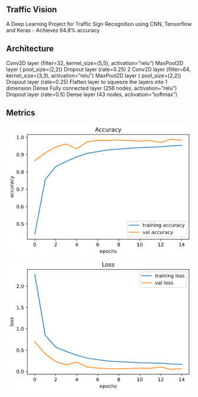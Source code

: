 ## Traffic Vision

A Deep Learning Project for Traffic Sign Recognition using CNN, Tensorflow and Keras - Achieves 94.8% accuracy

## Architecture

Conv2D layer (filter=32, kernel_size=(5,5), activation=”relu”)
MaxPool2D layer ( pool_size=(2,2))
Dropout layer (rate=0.25)
2 Conv2D layer (filter=64, kernel_size=(3,3), activation=”relu”)
MaxPool2D layer ( pool_size=(2,2))
Dropout layer (rate=0.25)
Flatten layer to squeeze the layers into 1 dimension
Dense Fully connected layer (256 nodes, activation=”relu”)
Dropout layer (rate=0.5)
Dense layer (43 nodes, activation=”softmax”)

## Metrics

![Accuracy Chart](https://github.com/ashtan19/TrafficVision/blob/master/public/AccuracyChart.png)
![Loss Chart](https://github.com/ashtan19/TrafficVision/blob/master/public/LossChart.png)
